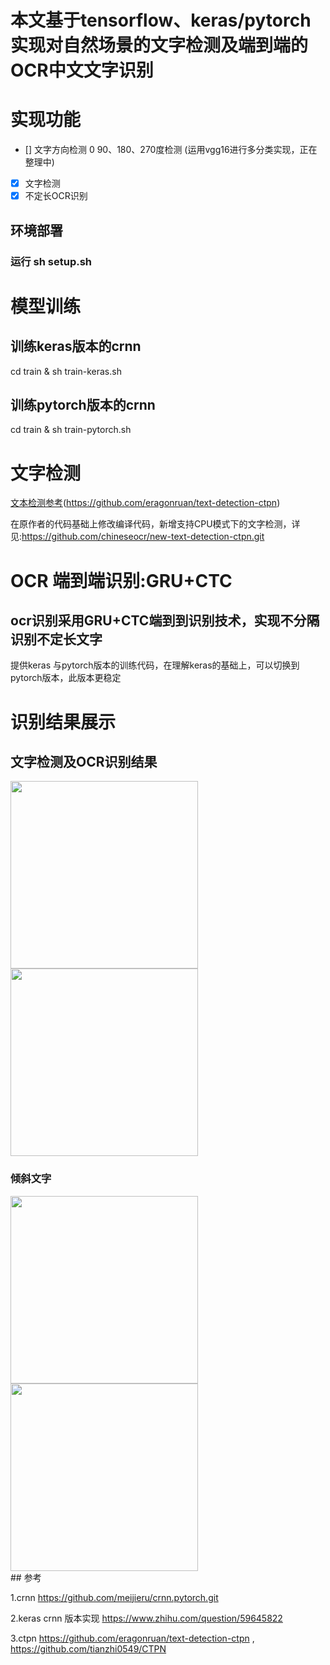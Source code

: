 # 本文基于tensorflow、keras/pytorch实现对自然场景的文字检测及端到端的OCR中文文字识别

# 实现功能
- [] 文字方向检测 0 90、180、270度检测 (运用vgg16进行多分类实现，正在整理中)
- [x] 文字检测
- [x] 不定长OCR识别 

## 环境部署
### 运行 sh setup.sh

# 模型训练

## 训练keras版本的crnn   

cd train & sh train-keras.sh   
## 训练pytorch版本的crnn   
cd train & sh train-pytorch.sh   


# 文字检测
[文本检测参考](https://github.com/eragonruan/text-detection-ctpn)(https://github.com/eragonruan/text-detection-ctpn)   

在原作者的代码基础上修改编译代码，新增支持CPU模式下的文字检测，详见:https://github.com/chineseocr/new-text-detection-ctpn.git   

# OCR 端到端识别:GRU+CTC
## ocr识别采用GRU+CTC端到到识别技术，实现不分隔识别不定长文字
提供keras 与pytorch版本的训练代码，在理解keras的基础上，可以切换到pytorch版本，此版本更稳定   


# 识别结果展示
## 文字检测及OCR识别结果
<div>
<img width="300" height="300" src="https://github.com/chineseocr/chinses-ocr/blob/master/img/tmp.jpg"/>
<img width="300" height="300" src="https://github.com/chineseocr/chinses-ocr/blob/master/img/tmp.png"/>
</div>

### 倾斜文字 

<div>
<img width="300" height="300" src="https://github.com/chineseocr/chinses-ocr/blob/master/img/tmp1.jpg"/>
<img width="300" height="300" src="https://github.com/chineseocr/chinses-ocr/blob/master/img/tmp1.png"/>
</div>
## 参考  

1.crnn https://github.com/meijieru/crnn.pytorch.git       

2.keras crnn 版本实现 https://www.zhihu.com/question/59645822       

3.ctpn https://github.com/eragonruan/text-detection-ctpn , https://github.com/tianzhi0549/CTPN   


